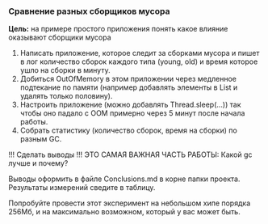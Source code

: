 ### Сравнение разных сборщиков мусора
**Цель:** на примере простого приложения понять какое влияние оказывают сборщики мусора

1. Написать приложение, которое следит за сборками мусора и пишет в лог количество сборок каждого типа (young, old) и время которое ушло на сборки в минуту.
2. Добиться OutOfMemory в этом приложении через медленное подтекание по памяти (например добавлять элементы в List и удалять только половину).
3. Настроить приложение (можно добавлять Thread.sleep(...)) так чтобы оно падало с OOM примерно через 5 минут после начала работы.
4. Собрать статистику (количество сборок, время на сборки) по разным GC.

!!! Сделать выводы !!!
ЭТО САМАЯ ВАЖНАЯ ЧАСТЬ РАБОТЫ:
Какой gc лучше и почему?

Выводы оформить в файле Сonclusions.md в корне папки проекта. Результаты измерений сведите в таблицу.

Попробуйте провести этот эксперимент на небольшом хипе порядка 256Мб, и на максимально возможном, который у вас может быть.
